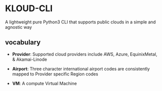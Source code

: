 # KLOUD-CLI

A lightweight pure Python3 CLI that supports public clouds in a simple and agnostic way


## vocabulary

- **Provider**: Supported cloud providers include AWS, Azure, EquinixMetal, & Akamai-Linode

- **Airport**: Three character international airport codes are consistently mapped to Provider
           specific Region codes

- **VM**: A compute Virtual Machine





